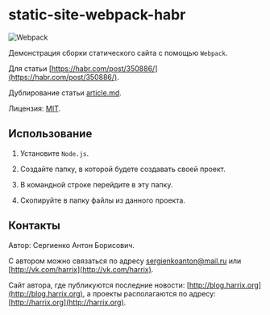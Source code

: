 # static-site-webpack-habr

![Webpack](https://raw.githubusercontent.com/Harrix/static-site-webpack-habr/master/docs/img/thumbnail.png)

Демонстрация сборки статического сайта с помощью `Webpack`.

Для статьи [https://habr.com/post/350886/](https://habr.com/post/350886/).

Дублирование статьи [article.md](https://github.com/Harrix/static-site-webpack-habr/blob/master/docs/article.md).

Лицензия: [MIT](https://github.com/Harrix/static-site-webpack-habr/blob/master/LICENSE.md).

## Использование

1. Установите `Node.js`.

2. Создайте папку, в которой будете создавать своей проект.

3. В командной строке перейдите в эту папку.

4. Скопируйте в папку файлы из данного проекта.

## Контакты

Автор: Сергиенко Антон Борисович.

С автором можно связаться по адресу [sergienkoanton@mail.ru](mailto:sergienkoanton@mail.ru) или  [http://vk.com/harrix](http://vk.com/harrix).

Сайт автора, где публикуются последние новости: [http://blog.harrix.org](http://blog.harrix.org), а проекты располагаются по адресу: [http://harrix.org](http://harrix.org).